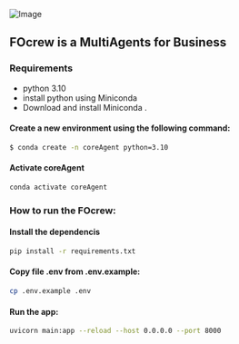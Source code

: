 ![Image](https://github.com/user-attachments/assets/3b8011da-a3d2-4f51-acbd-b80e4d5fc604)


## FOcrew is a MultiAgents for Business 

### Requirements
* python 3.10 
* install python using Miniconda
* Download and install Miniconda .


#### Create a new environment using the following command:
```bash
$ conda create -n coreAgent python=3.10
```
#### Activate coreAgent
```bash
conda activate coreAgent
```
### How to run the FOcrew:

#### Install the dependencis
```bash
pip install -r requirements.txt
```
#### Copy file .env from .env.example:

```bash
cp .env.example .env
```

#### Run the app:
```bash
uvicorn main:app --reload --host 0.0.0.0 --port 8000
```
